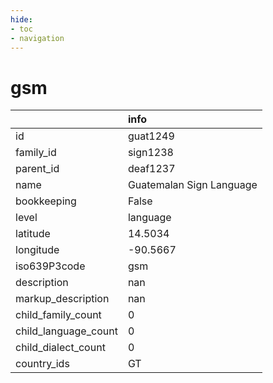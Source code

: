 ```yaml
---
hide:
- toc
- navigation
---
```

# gsm
|                      | info                     |
|:---------------------|:-------------------------|
| id                   | guat1249                 |
| family_id            | sign1238                 |
| parent_id            | deaf1237                 |
| name                 | Guatemalan Sign Language |
| bookkeeping          | False                    |
| level                | language                 |
| latitude             | 14.5034                  |
| longitude            | -90.5667                 |
| iso639P3code         | gsm                      |
| description          | nan                      |
| markup_description   | nan                      |
| child_family_count   | 0                        |
| child_language_count | 0                        |
| child_dialect_count  | 0                        |
| country_ids          | GT                       |